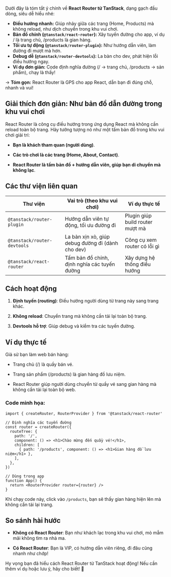 <br>

Dưới đây là tóm tắt ý chính về **React Router từ TanStack**, dạng gạch đầu dòng, siêu dễ hiểu nhé:

- **Điều hướng nhanh:** Giúp nhảy giữa các trang (Home, Products) mà không reload, như dịch chuyển trong khu vui chơi.
- **Bản đồ chính (`@tanstack/react-router`):** Xây tuyến đường cho app, ví dụ / là trang chủ, /products là gian hàng.
- **Tối ưu tự động (`@tanstack/router-plugin`):** Như hướng dẫn viên, làm đường đi mượt mà hơn.
- **Debug dễ (`@tanstack/router-devtools`):** La bàn cho dev, phát hiện lỗi điều hướng ngay.
- **Ví dụ đơn giản:** Code định nghĩa đường (/ → trang chủ, /products → sản phẩm), chạy là thấy!

→ **Tóm gọn:** React Router là GPS cho app React, dẫn bạn đi đúng chỗ, nhanh và vui!

## Giải thích đơn giản: Như bản đồ dẫn đường trong khu vui chơi

React Router là công cụ điều hướng trong ứng dụng React mà không cần reload toàn bộ trang. Hãy tưởng tượng nó như một tấm bản đồ trong khu vui chơi giải trí:

- **Bạn là khách tham quan (người dùng)**.
    
- **Các trò chơi là các trang (Home, About, Contact)**.
    
- **React Router là tấm bản đồ + hướng dẫn viên, giúp bạn di chuyển mà không lạc**.
    

## Các thư viện liên quan

| Thư viện                    | Vai trò (theo khu vui chơi)                       | Ví dụ thực tế                    |
| --------------------------- | ------------------------------------------------- | -------------------------------- |
| `@tanstack/router-plugin`   | Hướng dẫn viên tự động, tối ưu đường đi           | Plugin giúp build router mượt mà |
| `@tanstack/router-devtools` | La bàn xịn xò, giúp debug đường đi (dành cho dev) | Công cụ xem router có lỗi gì     |
| `@tanstack/react-router`    | Tấm bản đồ chính, định nghĩa các tuyến đường      | Xây dựng hệ thống điều hướng     |

## Cách hoạt động

1. **Định tuyến (routing)**: Điều hướng người dùng từ trang này sang trang khác.
    
2. **Không reload**: Chuyển trang mà không cần tải lại toàn bộ trang.
    
3. **Devtools hỗ trợ**: Giúp debug và kiểm tra các tuyến đường.
    

## Ví dụ thực tế

Giả sử bạn làm web bán hàng:

- Trang chủ (/) là quầy bán vé.
    
- Trang sản phẩm (/products) là gian hàng đồ lưu niệm.
    
- React Router giúp người dùng chuyển từ quầy vé sang gian hàng mà không cần tải lại toàn bộ web.
    

### Code minh họa:

```tsx
import { createRouter, RouterProvider } from '@tanstack/react-router'

// Định nghĩa các tuyến đường
const router = createRouter({
  routeTree: {
    path: '/',
    component: () => <h1>Chào mừng đến quầy vé!</h1>,
    children: [
      { path: '/products', component: () => <h1>Gian hàng đồ lưu niệm</h1> },
    ],
  },
})

// Dùng trong app
function App() {
  return <RouterProvider router={router} />
}
```

Khi chạy code này, click vào `/products`, bạn sẽ thấy gian hàng hiện lên mà không cần tải lại trang.

## So sánh hài hước

- **Không có React Router**: Bạn như khách lạc trong khu vui chơi, mò mẫm mãi không tìm ra nhà ma.
    
- **Có React Router**: Bạn là VIP, có hướng dẫn viên riêng, đi đâu cũng nhanh như chớp!
    

Hy vọng bạn đã hiểu cách React Router từ TanStack hoạt động! Nếu cần thêm ví dụ hoặc lưu ý, hãy cho biết! 🚀